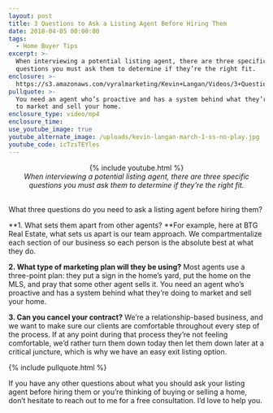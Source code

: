 ```yaml
---
layout: post
title: 3 Questions to Ask a Listing Agent Before Hiring Them
date: 2018-04-05 00:00:00
tags:
  - Home Buyer Tips
excerpt: >-
  When interviewing a potential listing agent, there are three specific
  questions you must ask them to determine if they’re the right fit.
enclosure: >-
  https://s3.amazonaws.com/vyralmarketing/Kevin+Langan/Videos/3+Questions+to+Ask+a+Listing+Agent+Before+Hiring+Them.mp4
pullquote: >-
  You need an agent who’s proactive and has a system behind what they’re doing
  to market and sell your home.
enclosure_type: video/mp4
enclosure_time:
use_youtube_image: true
youtube_alternate_image: /uploads/kevin-langan-march-1-ss-no-play.jpg
youtube_code: icTzsTEYles
---
```


<center>{% include youtube.html %}</center>

<center><em>When interviewing a potential listing agent, there are three specific questions you must ask them to determine if they&rsquo;re the right fit.</em></center>

<center>&nbsp;</center>

What three questions do you need to ask a listing agent before hiring them?

**1. What sets them apart from other agents?&nbsp;**For example, here at BTG Real Estate, what sets us apart is our team approach. We compartmentalize each section of our business so each person is the absolute best at what they do.

**2. What type of marketing plan will they be using?** Most agents use a three-point plan: they put a sign in the home’s yard, put the home on the MLS, and pray that some other agent sells it. You need an agent who’s proactive and has a system behind what they’re doing to market and sell your home.

**3. Can you cancel your contract?** We’re a relationship-based business, and we want to make sure our clients are comfortable throughout every step of the process. If at any point during that process they’re not feeling comfortable, we’d rather turn them down today then let them down later at a critical juncture, which is why we have an easy exit listing option.

{% include pullquote.html %}

If you have any other questions about what you should ask your listing agent before hiring them or you’re thinking of buying or selling a home, don’t hesitate to reach out to me for a free consultation. I’d love to help you.